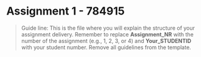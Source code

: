 # Assignment 1 - 784915

> Guide line: This is the file where you will explain the structure of your assignment delivery. Remember to replace **Assignment_NR** with the number of the assignment (e.g., 1, 2, 3, or 4) and **Your_STUDENTID** with your student number. Remove all guidelines from the template.
